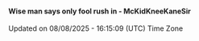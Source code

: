 #### Wise man says only fool rush in - McKidKneeKaneSir
Updated on 08/08/2025 - 16:15:09 (UTC) Time Zone
